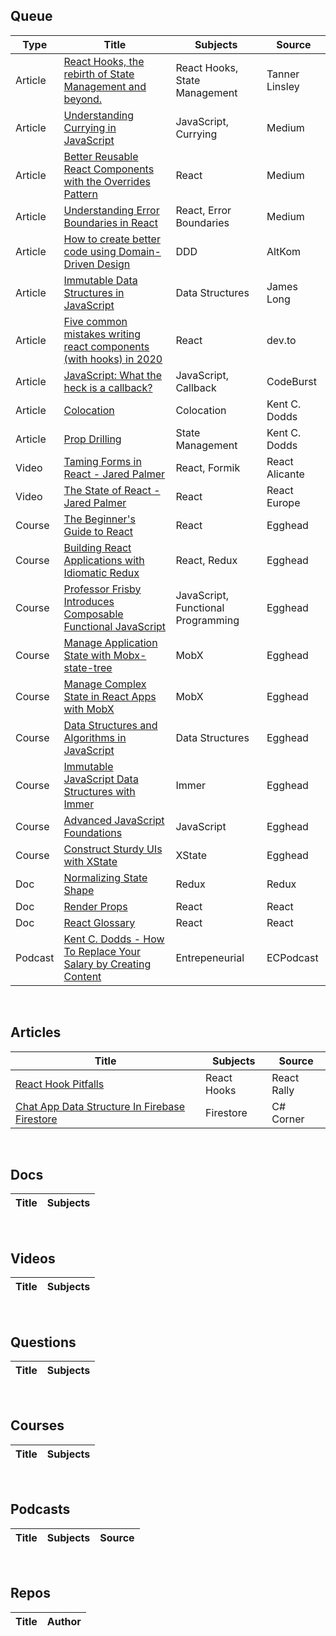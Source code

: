 ## Queue
| Type | Title | Subjects | Source |
|------|-------|----------|--------|
|Article|[React Hooks, the rebirth of State Management and beyond.](https://tannerlinsley.com/blog/react-hooks-the-rebirth-of-state-management)|React Hooks, State Management|Tanner Linsley|
|Article|[Understanding Currying in JavaScript](https://blog.bitsrc.io/understanding-currying-in-javascript-ceb2188c339)|JavaScript, Currying|Medium|
|Article|[Better Reusable React Components with the Overrides Pattern](https://medium.com/@dschnr/better-reusable-react-components-with-the-overrides-pattern-9eca2339f646)|React|Medium|
|Article|[Understanding Error Boundaries in React](https://blog.bitsrc.io/understanding-error-boundaries-in-react-e58f15ae1f38)|React, Error Boundaries|Medium|
|Article|[How to create better code using Domain-Driven Design](https://altkomsoftware.pl/en/blog/create-better-code-using-domain-driven-design/)|DDD|AltKom|
|Article|[Immutable Data Structures in JavaScript](https://jlongster.com/Using-Immutable-Data-Structures-in-JavaScript)|Data Structures|James Long|
|Article|[Five common mistakes writing react components (with hooks) in 2020](https://dev.to/lowe1111/five-common-mistakes-writing-react-components-with-hooks-in-2020-2ac3)|React|dev.to|
|Article|[JavaScript: What the heck is a callback?](https://codeburst.io/javascript-what-the-heck-is-a-callback-aba4da2deced)|JavaScript, Callback|CodeBurst|
|Article|[Colocation](https://kentcdodds.com/blog/colocation)|Colocation|Kent C. Dodds|
|Article|[Prop Drilling](https://kentcdodds.com/blog/prop-drilling)|State Management|Kent C. Dodds|
|Video|[Taming Forms in React - Jared Palmer](https://www.youtube.com/watch?v=oiNtnehlaTo)|React, Formik|React Alicante|
|Video|[The State of React - Jared Palmer](https://www.youtube.com/watch?v=u_0ZMiQZr0k)|React|React Europe|
|Course|[The Beginner's Guide to React](https://egghead.io/courses/the-beginner-s-guide-to-react)|React|Egghead|
|Course|[Building React Applications with Idiomatic Redux](https://egghead.io/courses/building-react-applications-with-idiomatic-redux)|React, Redux|Egghead|
|Course|[Professor Frisby Introduces Composable Functional JavaScript](https://egghead.io/courses/professor-frisby-introduces-composable-functional-javascript)|JavaScript, Functional Programming|Egghead|
|Course|[Manage Application State with Mobx-state-tree](https://egghead.io/courses/manage-application-state-with-mobx-state-tree)|MobX|Egghead|
|Course|[Manage Complex State in React Apps with MobX](https://egghead.io/courses/manage-complex-state-in-react-apps-with-mobx)|MobX|Egghead|
|Course|[Data Structures and Algorithms in JavaScript](https://egghead.io/courses/data-structures-and-algorithms-in-javascript)|Data Structures|Egghead|
|Course|[Immutable JavaScript Data Structures with Immer](https://egghead.io/courses/immutable-javascript-data-structures-with-immer)|Immer|Egghead|
|Course|[Advanced JavaScript Foundations](https://egghead.io/courses/advanced-javascript-foundations)|JavaScript|Egghead|
|Course|[Construct Sturdy UIs with XState](https://egghead.io/courses/construct-sturdy-uis-with-xstate)|XState|Egghead|
|Doc|[Normalizing State Shape](https://redux.js.org/recipes/structuring-reducers/normalizing-state-shape/)|Redux|Redux|
|Doc|[Render Props](https://reactjs.org/docs/render-props.html)|React|React|
|Doc|[React Glossary](https://reactjs.org/docs/glossary.html)|React|React|
|Podcast|[Kent C. Dodds - How To Replace Your Salary by Creating Content](https://www.ecpodcast.io/episodes/19-kent-c-dodds-how-to-replace-your-salary-by-creating-content)|Entrepeneurial|ECPodcast|

&nbsp;&nbsp;&nbsp;

## Articles

| Title | Subjects | Source |
|-------|---------|--------|
|[React Hook Pitfalls](https://www.youtube.com/watch?v=VIRcX2X7EUk)|React Hooks|React Rally|
|[Chat App Data Structure In Firebase Firestore](https://www.c-sharpcorner.com/article/chat-app-data-structure-in-firebase-firestore/)|Firestore|C# Corner|

&nbsp;&nbsp;&nbsp;

## Docs
| Title | Subjects |
|-------|----------|

&nbsp;&nbsp;&nbsp;

## Videos
| Title | Subjects |
|-------|---------|


&nbsp;&nbsp;&nbsp;

## Questions
| Title | Subjects |
|-------|---------|


&nbsp;&nbsp;&nbsp;

## Courses
| Title | Subjects |
|-------|---------|


&nbsp;&nbsp;&nbsp;

## Podcasts
| Title | Subjects | Source |
|-------|---------|--------|


&nbsp;&nbsp;&nbsp;

## Repos
| Title | Author |
|-------|--------|

